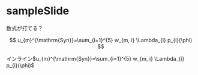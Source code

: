 # sampleSlide

数式が打てる？

$$
u_{m}^{\mathrm{Syn}}=\sum_{i=1}^{5} w_{m, i} \Lambda_{i} p_{i}(\phi)
$$

インライン$u_{m}^{\mathrm{Syn}}=\sum_{i=1}^{5} w_{m, i} \Lambda_{i} p_{i}(\phi)$
